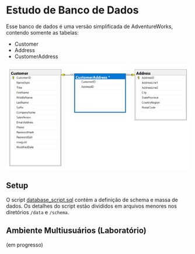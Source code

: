 Estudo de Banco de Dados
=========================

Esse banco de dados é uma versão simplificada de AdventureWorks, contendo somente as tabelas:
* Customer
* Address
* CustomerAddress

![Modelagem](/images/model.png)


## Setup ##

O script [database_script.sql](database_script.sql) contém a definição de schema e massa de dados. 
Os detalhes do script estão divididos em arquivos menores nos diretórios `/data` e `/schema`.

## Ambiente Multiusuários (Laboratório) ##

(em progresso)
